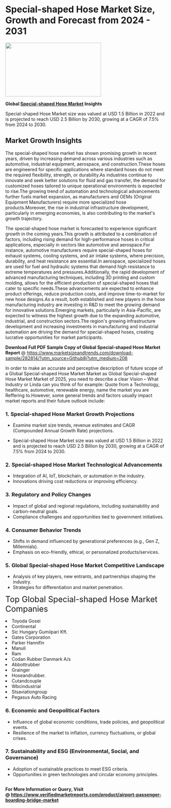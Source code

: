 <H1>Special-shaped Hose Market Size, Growth and Forecast from 2024 - 2031</H1><img class="aligncenter size-medium wp-image-584254" src="https://thirdeyenews.in/wp-content/uploads/2024/09/Global-Market-Research-300x168.jpeg" alt="" width="300" height="168" /><p><strong>Global&nbsp;<a href="https://www.marketsizeandtrends.com/download-sample/282814/?utm_source=Github8j?utm_medium=206">Special-shaped Hose Market</a> Insights</strong></p><p>Special-shaped Hose Market size was valued at USD 1.5 Billion in 2022 and is projected to reach USD 2.5 Billion by 2030, growing at a CAGR of 7.5% from 2024 to 2030.</p><p><h2>Market Growth Insights</h2> <p>The special-shaped hose market has shown promising growth in recent years, driven by increasing demand across various industries such as automotive, industrial equipment, aerospace, and construction.These hoses are engineered for specific applications where standard hoses do not meet the required flexibility, strength, or durability.As industries continue to innovate and seek better solutions for fluid and gas transfer, the demand for customized hoses tailored to unique operational environments is expected to rise.The growing trend of automation and technological advancements further fuels market expansion, as manufacturers and OEMs (Original Equipment Manufacturers) require more specialized hose products.Moreover, the rise in industrial infrastructure development, particularly in emerging economies, is also contributing to the market's growth trajectory.</p> <p>The special-shaped hose market is forecasted to experience significant growth in the coming years.This growth is attributed to a combination of factors, including rising demand for high-performance hoses in critical applications, especially in sectors like automotive and aerospace.For instance, automotive manufacturers require special-shaped hoses for exhaust systems, cooling systems, and air intake systems, where precision, durability, and heat resistance are essential.In aerospace, specialized hoses are used for fuel and hydraulic systems that demand high resistance to extreme temperatures and pressures.Additionally, the rapid development of advanced manufacturing techniques, including 3D printing and custom molding, allows for the efficient production of special-shaped hoses that cater to specific needs.These advancements are expected to enhance product offerings, reduce production costs, and improve time-to-market for new hose designs.As a result, both established and new players in the hose manufacturing industry are investing in R&D to meet the growing demand for innovative solutions.Emerging markets, particularly in Asia-Pacific, are expected to witness the highest growth due to the expanding automotive, industrial, and construction sectors.The region's growing infrastructure development and increasing investments in manufacturing and industrial automation are driving the demand for special-shaped hoses, creating lucrative opportunities for market participants.</p> <p><span class=""><strong>Download Full PDF Sample Copy of Global Special-shaped Hose Market Report</strong> @ <a href="https://www.marketsizeandtrends.com/download-sample/282814/?utm_source=Github8j?utm_medium=206" target="_blank">https://www.marketsizeandtrends.com/download-sample/282814/?utm_source=Github8j?utm_medium=206</a></span></p><p>In order to make an accurate and perceptive description of future scope of a Global&nbsp;Special-shaped Hose Market Market as Global&nbsp;Special-shaped Hose Market Market of 2025, you need to describe a clear Vision &ndash; What Industry or Linda can you think of for example: Quote from a Technology, healthcare, automotive, renewable energy, name the market you are Reffering to.However, some general trends and factors usually impact market reports and their future outlook include:</p><h3>1.&nbsp;<strong>Special-shaped Hose Market Growth Projections</strong></h3><ul><li>Examine market size trends, revenue estimates and CAGR (Compounded Annual Growth Rate) projections.</li><li><p>Special-shaped Hose Market size was valued at USD 1.5 Billion in 2022 and is projected to reach USD 2.5 Billion by 2030, growing at a CAGR of 7.5% from 2024 to 2030.</p></li></ul><h3>2.&nbsp;<strong>Special-shaped Hose Market Technological Advancements</strong></h3><ul><li>Integration of AI, IoT, blockchain, or automation in the industry.</li><li>Innovations driving cost reductions or improving efficiency.</li></ul><h3>3.&nbsp;<strong>Regulatory and Policy Changes</strong></h3><ul><li>Impact of global and regional regulations, including sustainability and carbon-neutral goals.</li><li>Compliance challenges and opportunities tied to government initiatives.</li></ul><h3>4.&nbsp;<strong>Consumer Behavior Trends</strong></h3><ul><li>Shifts in demand influenced by generational preferences (e.g., Gen Z, Millennials).</li><li>Emphasis on eco-friendly, ethical, or personalized products/services.</li></ul><h3>5.&nbsp;<strong>Global Special-shaped Hose Market Competitive Landscape</strong></h3><ul><li>Analysis of key players, new entrants, and partnerships shaping the industry.</li><li>Strategies for differentiation and market penetration.</li></ul><p data-pm-slice="1 1 []"><span style="color: inherit; font-family: inherit; font-size: 25px;">Top Global Special-shaped Hose Market Companies</span></p><div class="" data-test-id=""><p><li>Toyoda Gosei</li><li> Continental</li><li> Sic Hungary Gumiipari Kft.</li><li> Gates Corporation</li><li> Parker Hannifin</li><li> Manuli</li><li> Ram</li><li> Codan Rubber Danmark A/s</li><li> Abbottrubber</li><li> Grainger</li><li> Hoseandrubber.</li><li> Cutandcouple</li><li> Wbcindustrial</li><li> Stsaviationgroup</li><li> Pegasus Auto Racing</li></p></div><h3>6.&nbsp;<strong>Economic and Geopolitical Factors</strong></h3><ul><li>Influence of global economic conditions, trade policies, and geopolitical events.</li><li>Resilience of the market to inflation, currency fluctuations, or global crises.</li></ul><h3>7.&nbsp;<strong>Sustainability and ESG (Environmental, Social, and Governance)</strong></h3><ul><li>Adoption of sustainable practices to meet ESG criteria.</li><li>Opportunities in green technologies and circular economy principles.</li></ul><h2><strong style="font-size: 14px;">For More Information or Query, Visit @&nbsp;</strong><a style="background-color: #ffffff; font-size: 14px;" href="https://www.marketsizeandtrends.com/report/special-shaped-hose-market/" target="_blank">https://www.verifiedmarketreports.com/product/airport-passenger-boarding-bridge-market</a></h2>